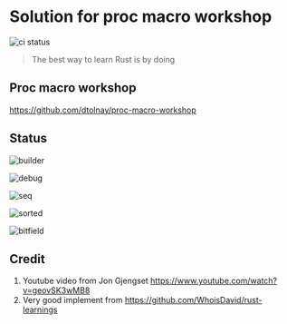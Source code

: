 # Solution for proc macro workshop

![ci status](https://github.com/bacbia3696/proc-macro-workshop/actions/workflows/ci.yml/badge.svg)

> The best way to learn Rust is by doing

## Proc macro workshop

https://github.com/dtolnay/proc-macro-workshop

## Status

![builder](https://progress-bar.dev/100/?title=builder&width=200)

![debug](https://progress-bar.dev/100/?title=debug&width=200)

![seq](https://progress-bar.dev/0/?title=seq&width=200)

![sorted](https://progress-bar.dev/0/?title=sorted&width=200)

![bitfield](https://progress-bar.dev/0/?title=bitfield&width=200)

## Credit

1. Youtube video from Jon Gjengset
   https://www.youtube.com/watch?v=geovSK3wMB8
2. Very good implement from
   https://github.com/WhoisDavid/rust-learnings

